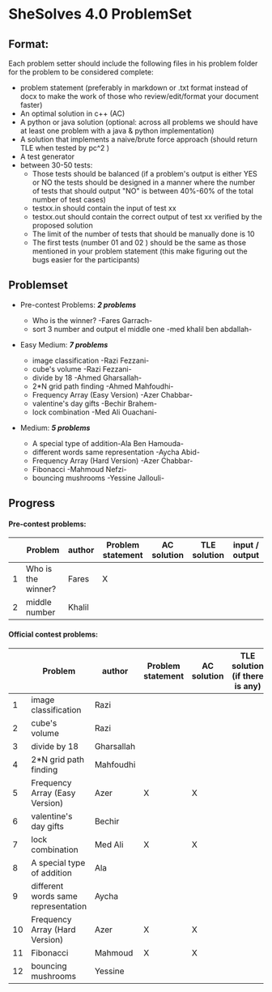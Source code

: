 # SheSolves 4.0 ProblemSet

## Format:

Each problem setter should include the following files in his problem folder for the problem to be considered complete:

- problem statement (preferably in markdown or .txt format instead of docx to make the work of those who review/edit/format your document faster)
- An optimal solution in c++ (AC)
- A python or java solution (optional: across all problems we should have at least one problem with a java & python implementation)  
- A solution that implements a naive/brute force approach (should return TLE when tested by pc^2 ) 
- A test generator 
- between 30-50 tests:
  -  Those tests should be balanced (if a problem's output is either YES or NO the tests should be designed in a manner where the number of tests that should output "NO" is between 40%-60% of the total number of test cases) 
  - testxx.in should contain the input of test xx
  - testxx.out should contain the correct output of test xx verified by the proposed solution
  - The limit of the number of tests that should be manually done is 10 
  - The first tests (number 01 and 02 ) should be the same as those mentioned in your problem statement (this make figuring out the bugs easier for the participants)  

## Problemset

* Pre-contest Problems: ***2 problems*** 
  * Who is the winner? -Fares Garrach-
  * sort 3 number and output el middle one -med khalil ben abdallah-

* Easy Medium:  ***7 problems***
  * image classification -Razi Fezzani-
  *  cube's volume -Razi Fezzani-
  *  divide by 18 -Ahmed Gharsallah-
  *  2*N grid path finding -Ahmed Mahfoudhi-
  *  Frequency Array (Easy Version) -Azer Chabbar-
  * valentine's day gifts -Bechir Brahem-
  * lock combination -Med Ali Ouachani-
* Medium: ***5 problems***
  *  A special type of addition-Ala Ben Hamouda-
  * different words same representation -Aycha Abid-
  *  Frequency Array (Hard Version) -Azer Chabbar-
  *  Fibonacci -Mahmoud Nefzi-
  *  bouncing mushrooms -Yessine Jallouli-

## Progress 

#### Pre-contest problems:

|      | Problem            | author | Problem statement | AC solution | TLE solution | input / output |
| ---- | ------------------ | ------ | ----------------- | ----------- | ------------ | -------------- |
| 1    | Who is the winner? | Fares  |         X         |             |              |                |
| 2    | middle number      | Khalil |                   |             |              |                |

#### Official contest problems:

|      | Problem                             | author     | Problem statement | AC solution | TLE solution (if there is any) | input / output |
| ---- | ----------------------------------- | ---------- | ----------------- | ----------- | ------------------------------ | -------------- |
| 1    | image classification                | Razi       |                   |             |                                |                |
| 2    | cube's volume                       | Razi       |                   |             |                                |                |
| 3    | divide by 18                        | Gharsallah |                   |             |                                |                |
| 4    | 2*N grid path finding               | Mahfoudhi  |                   |             |                                |                |
| 5    | Frequency Array (Easy Version)      | Azer       |         X         |     X       |                                |                |
| 6    | valentine's day gifts               | Bechir     |                   |             |                                |                |
| 7    | lock combination                    | Med Ali    |         X         |      X      |                                |                |
| 8    | A special type of addition          | Ala        |                   |             |                                |                |
| 9    | different words same representation | Aycha      |                   |             |                                |                |
| 10   | Frequency Array (Hard Version)      | Azer       |         X         |      X      |                                |                |
| 11   | Fibonacci                           | Mahmoud    |         X         |      X      |                                |                |
| 12   | bouncing mushrooms                  | Yessine    |                   |             |                                |                |
